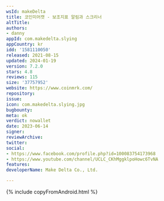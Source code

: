```yaml
---
wsId: makeDelta
title: 코인미어캣 - 보조지표 알림과 스크리너
altTitle: 
authors:
- danny
appId: com.makedelta.slying
appCountry: kr
idd: '1581110050'
released: 2021-08-15
updated: 2024-01-19
version: 7.2.0
stars: 4.8
reviews: 115
size: '37757952'
website: https://www.coinmrk.com/
repository: 
issue: 
icon: com.makedelta.slying.jpg
bugbounty: 
meta: ok
verdict: nowallet
date: 2023-06-14
signer: 
reviewArchive: 
twitter: 
social:
- https://www.facebook.com/profile.php?id=100083754173968
- https://www.youtube.com/channel/UCLC_CKhMggklpoHowc6TvNA
features: 
developerName: Make Delta Co., Ltd.

---
```


{% include copyFromAndroid.html %}
